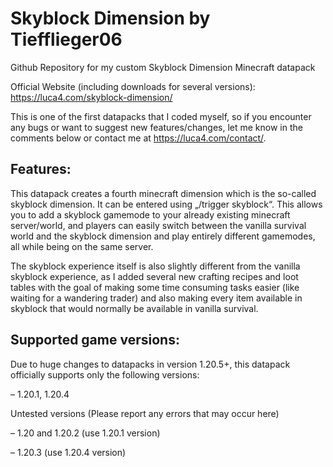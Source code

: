 # Skyblock Dimension by Tiefflieger06
Github Repository for my custom Skyblock Dimension Minecraft datapack

Official Website (including downloads for several versions): https://luca4.com/skyblock-dimension/

This is one of the first datapacks that I coded myself, so if you encounter any bugs or want to suggest new features/changes, let me know in the comments below or contact me at https://luca4.com/contact/.

## Features:
This datapack creates a fourth minecraft dimension which is the so-called skyblock dimension. It can be entered using „/trigger skyblock“. This allows you to add a skyblock gamemode to your already existing minecraft server/world, and players can easily switch between the vanilla survival world and the skyblock dimension and play entirely different gamemodes, all while being on the same server.

The skyblock experience itself is also slightly different from the vanilla skyblock experience, as I added several new crafting recipes and loot tables with the goal of making some time consuming tasks easier (like waiting for a wandering trader) and also making every item available in skyblock that would normally be available in vanilla survival.

## Supported game versions:
Due to huge changes to datapacks in version 1.20.5+, this datapack officially supports only the following versions:

– 1.20.1, 1.20.4

Untested versions (Please report any errors that may occur here)

– 1.20 and 1.20.2 (use 1.20.1 version)

– 1.20.3 (use 1.20.4 version)
